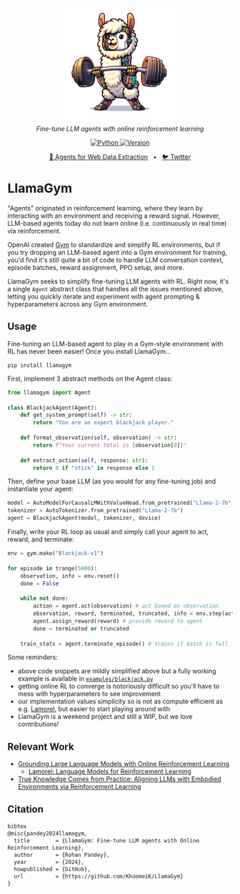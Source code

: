 <p align="center">
  <img src="https://raw.githubusercontent.com/khoomeik/LlamaGym/main/llamagym.png" height="250" alt="Llama Gym" />
</p>
<p align="center">
  <em>Fine-tune LLM agents with online reinforcement learning</em>
</p>
<p align="center">
    <a href="https://pypi.org/project/llamagym/" target="_blank">
        <img alt="Python" src="https://img.shields.io/badge/python-3670A0?style=for-the-badge&logo=python&logoColor=ffdd54" />
        <img alt="Version" src="https://img.shields.io/pypi/v/llamagym?style=for-the-badge&color=3670A0">
    </a>
</p>
<p align="center">
<a href="https://reworkd.ai/">🔗 Agents for Web Data Extraction</a>
<span>&nbsp;&nbsp;•&nbsp;&nbsp;</span>
<a href="https://twitter.com/khoomeik">🐦 Twitter</a>


# LlamaGym
"Agents" originated in reinforcement learning, where they learn by interacting with an environment and receiving a reward signal. However, LLM-based agents today do not learn online (i.e. continuously in real time) via reinforcement.

OpenAI created [Gym](https://github.com/Farama-Foundation/Gymnasium) to standardize and simplify RL environments, but if you try dropping an LLM-based agent into a Gym environment for training, you'd find it's still quite a bit of code to handle LLM conversation context, episode batches, reward assignment, PPO setup, and more.

LlamaGym seeks to simplify fine-tuning LLM agents with RL. Right now, it's a single `Agent` abstract class that handles all the issues mentioned above, letting you quickly iterate and experiment with agent prompting & hyperparameters across any Gym environment.

## Usage
Fine-tuning an LLM-based agent to play in a Gym-style environment with RL has never been easier! Once you install LlamaGym...
```
pip install llamagym
```

First, implement 3 abstract methods on the Agent class:
```python
from llamagym import Agent

class BlackjackAgent(Agent):
    def get_system_prompt(self) -> str:
        return "You are an expert blackjack player."

    def format_observation(self, observation) -> str:
        return f"Your current total is {observation[0]}"

    def extract_action(self, response: str):
        return 0 if "stick" in response else 1
```

Then, define your base LLM (as you would for any fine-tuning job) and instantiate your agent:
```python
model = AutoModelForCausalLMWithValueHead.from_pretrained("Llama-2-7b").to(device)
tokenizer = AutoTokenizer.from_pretrained("Llama-2-7b")
agent = BlackjackAgent(model, tokenizer, device)
```

Finally, write your RL loop as usual and simply call your agent to act, reward, and terminate:
```python
env = gym.make("Blackjack-v1")

for episode in trange(5000):
    observation, info = env.reset()
    done = False

    while not done:
        action = agent.act(observation) # act based on observation
        observation, reward, terminated, truncated, info = env.step(action)
        agent.assign_reward(reward) # provide reward to agent
        done = terminated or truncated

    train_stats = agent.terminate_episode() # trains if batch is full
```

Some reminders:
- above code snippets are mildly simplified above but a fully working example is available in [`examples/blackjack.py`](https://github.com/KhoomeiK/LlamaGym/blob/main/examples/blackjack.py)
- getting online RL to converge is notoriously difficult so you'll have to mess with hyperparameters to see improvement
- our implementation values simplicity so is not as compute efficient as e.g. [Lamorel](https://github.com/flowersteam/lamorel), but easier to start playing around with
- LlamaGym is a weekend project and still a WIP, but we love contributions!

## Relevant Work
- [Grounding Large Language Models with Online Reinforcement Learning](https://github.com/flowersteam/Grounding_LLMs_with_online_RL)
  - [Lamorel: Language Models for Reinforcement Learning](https://github.com/flowersteam/lamorel)
- [True Knowledge Comes from Practice: Aligning LLMs with Embodied Environments via Reinforcement Learning](https://github.com/WeihaoTan/TWOSOME)

## Citation
```
bibtex
@misc{pandey2024llamagym,
  title        = {LlamaGym: Fine-tune LLM agents with Online Reinforcement Learning},
  author       = {Rohan Pandey},
  year         = {2024},
  howpublished = {GitHub},
  url          = {https://github.com/KhoomeiK/LlamaGym}
}
```
